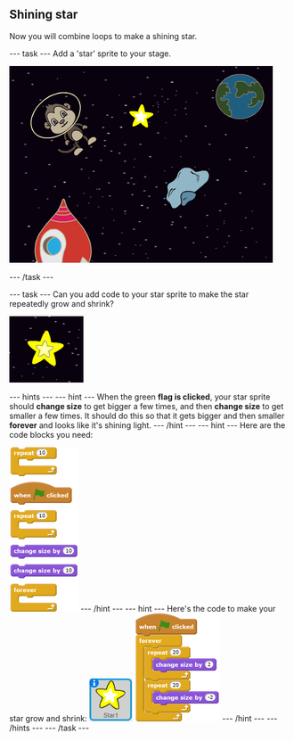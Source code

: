 ## Shining star

Now you will combine loops to make a shining star.

--- task ---
Add a 'star' sprite to your stage.

![Adding a star sprite](images/space-star-sprite.png)

--- /task ---

--- task ---
Can you add code to your star sprite to make the star repeatedly grow and shrink?

![Testing a shining star](images/space-star-test.png)

--- hints ---
--- hint ---
When the green __flag is clicked__, your star sprite should __change size__ to get bigger a few times, and then __change size__ to get smaller a few times. It should do this so that it gets bigger and then smaller __forever__ and looks like it's shining light.
--- /hint ---
--- hint ---
Here are the code blocks you need:

![blocks_1545231894_9603708](images/blocks_1545231894_9603708.png)
--- /hint ---
--- hint ---
Here's the code to make your star grow and shrink:
![Star sprite](images/sprite-star.png)
![blocks_1545231896_0654862](images/blocks_1545231896_0654862.png)
--- /hint ---
--- /hints ---
--- /task ---
